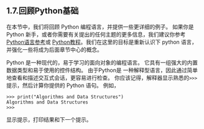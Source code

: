 ## 1.7.回顾Python基础

在本节中，我们将回顾 Python 编程语言，并提供一些更详细的例子。 如果你是 Python 新手，或者你需要有关提出的任何主题的更多信息，我们建议你参考 [Python语言参考](https://docs.python.org/3/reference/index.html)或 [Python教程](https://docs.python.org/3/tutorial/index.html)。我们在这里的目标是重新认识下 python 语言，并强化一些将成为后面章节中心的概念。

Python 是一种现代的，易于学习的面向对象的编程语言。 它具有一组强大的内置数据类型和易于使用的控件结构。 由于Python是 一种解释型语言，因此通过简单地查看和描述交互式会话，更容易进行检查。 你应该记得，解释器显示熟悉的`>>>` 提示，然后计算你提供的 Python 语句。 例如，

```
>>> print("Algorithms and Data Structures")
Algorithms and Data Structures
>>>
```
显示提示，打印结果和下一个提示。

